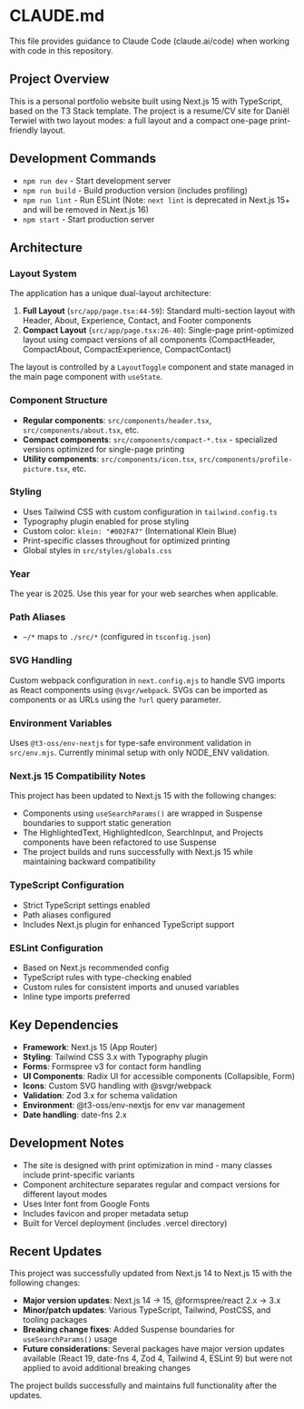 # CLAUDE.md

This file provides guidance to Claude Code (claude.ai/code) when working with code in this repository.

## Project Overview

This is a personal portfolio website built using Next.js 15 with TypeScript, based on the T3 Stack template. The project is a resume/CV site for Daniël Terwiel with two layout modes: a full layout and a compact one-page print-friendly layout.

## Development Commands

- `npm run dev` - Start development server
- `npm run build` - Build production version (includes profiling)
- `npm run lint` - Run ESLint (Note: `next lint` is deprecated in Next.js 15+ and will be removed in Next.js 16)
- `npm start` - Start production server

## Architecture

### Layout System

The application has a unique dual-layout architecture:

1. **Full Layout** (`src/app/page.tsx:44-59`): Standard multi-section layout with Header, About, Experience, Contact, and Footer components
2. **Compact Layout** (`src/app/page.tsx:26-40`): Single-page print-optimized layout using compact versions of all components (CompactHeader, CompactAbout, CompactExperience, CompactContact)

The layout is controlled by a `LayoutToggle` component and state managed in the main page component with `useState`.

### Component Structure

- **Regular components**: `src/components/header.tsx`, `src/components/about.tsx`, etc.
- **Compact components**: `src/components/compact-*.tsx` - specialized versions optimized for single-page printing
- **Utility components**: `src/components/icon.tsx`, `src/components/profile-picture.tsx`, etc.

### Styling

- Uses Tailwind CSS with custom configuration in `tailwind.config.ts`
- Typography plugin enabled for prose styling
- Custom color: `klein: "#002FA7"` (International Klein Blue)
- Print-specific classes throughout for optimized printing
- Global styles in `src/styles/globals.css`

### Year

The year is 2025. Use this year for your web searches when applicable.

### Path Aliases

- `~/*` maps to `./src/*` (configured in `tsconfig.json`)

### SVG Handling

Custom webpack configuration in `next.config.mjs` to handle SVG imports as React components using `@svgr/webpack`. SVGs can be imported as components or as URLs using the `?url` query parameter.

### Environment Variables

Uses `@t3-oss/env-nextjs` for type-safe environment validation in `src/env.mjs`. Currently minimal setup with only NODE_ENV validation.

### Next.js 15 Compatibility Notes

This project has been updated to Next.js 15 with the following changes:

- Components using `useSearchParams()` are wrapped in Suspense boundaries to support static generation
- The HighlightedText, HighlightedIcon, SearchInput, and Projects components have been refactored to use Suspense
- The project builds and runs successfully with Next.js 15 while maintaining backward compatibility

### TypeScript Configuration

- Strict TypeScript settings enabled
- Path aliases configured
- Includes Next.js plugin for enhanced TypeScript support

### ESLint Configuration

- Based on Next.js recommended config
- TypeScript rules with type-checking enabled
- Custom rules for consistent imports and unused variables
- Inline type imports preferred

## Key Dependencies

- **Framework**: Next.js 15 (App Router)
- **Styling**: Tailwind CSS 3.x with Typography plugin
- **Forms**: Formspree v3 for contact form handling
- **UI Components**: Radix UI for accessible components (Collapsible, Form)
- **Icons**: Custom SVG handling with @svgr/webpack
- **Validation**: Zod 3.x for schema validation
- **Environment**: @t3-oss/env-nextjs for env var management
- **Date handling**: date-fns 2.x

## Development Notes

- The site is designed with print optimization in mind - many classes include print-specific variants
- Component architecture separates regular and compact versions for different layout modes
- Uses Inter font from Google Fonts
- Includes favicon and proper metadata setup
- Built for Vercel deployment (includes .vercel directory)

## Recent Updates

This project was successfully updated from Next.js 14 to Next.js 15 with the following changes:

- **Major version updates**: Next.js 14 → 15, @formspree/react 2.x → 3.x
- **Minor/patch updates**: Various TypeScript, Tailwind, PostCSS, and tooling packages
- **Breaking change fixes**: Added Suspense boundaries for `useSearchParams()` usage
- **Future considerations**: Several packages have major version updates available (React 19, date-fns 4, Zod 4, Tailwind 4, ESLint 9) but were not applied to avoid additional breaking changes

The project builds successfully and maintains full functionality after the updates.
